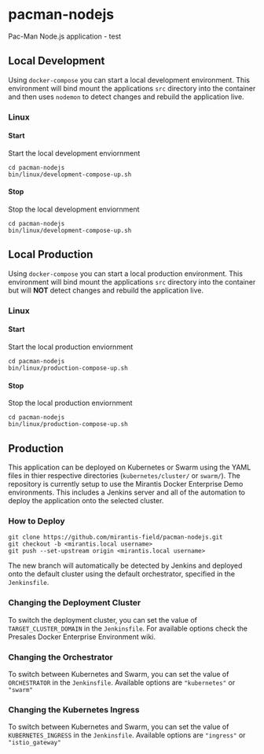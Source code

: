 # pacman-nodejs

Pac-Man Node.js application - test

## Local Development

Using `docker-compose` you can start a local development environment. This environment will bind mount the applications
`src` directory into the container and then uses `nodemon` to detect changes and rebuild the application live.

### Linux

#### Start

Start the local development enviornment

```
cd pacman-nodejs
bin/linux/development-compose-up.sh
```

#### Stop

Stop the local development enviornment

```
cd pacman-nodejs
bin/linux/development-compose-up.sh
```

## Local Production

Using `docker-compose` you can start a local production environment. This environment will bind mount the applications
`src` directory into the container but will **NOT** detect changes and rebuild the application live.

### Linux

#### Start

Start the local production enviornment

```
cd pacman-nodejs
bin/linux/production-compose-up.sh
```

#### Stop

Stop the local production enviornment

```
cd pacman-nodejs
bin/linux/production-compose-up.sh
```

## Production

This application can be deployed on Kubernetes or Swarm using the YAML files in thier respective directories
(`kubernetes/cluster/` or `swarm/`). The repository is currently setup to use the Mirantis Docker Enterprise
Demo environments. This includes a Jenkins server and all of the automation to deploy the application onto
the selected cluster.

### How to Deploy

```
git clone https://github.com/mirantis-field/pacman-nodejs.git
git checkout -b <mirantis.local username>
git push --set-upstream origin <mirantis.local username>
```

The new branch will automatically be detected by Jenkins and deployed onto the default cluster using the default
orchestrator, specified in the `Jenkinsfile`.

### Changing the Deployment Cluster

To switch the deployment cluster, you can set the value of `TARGET_CLUSTER_DOMAIN` in the `Jenkinsfile`.
For available options check the Presales Docker Enterprise Environment wiki.

### Changing the Orchestrator

To switch between Kubernetes and Swarm, you can set the value of `ORCHESTRATOR` in the `Jenkinsfile`.
Available options are `"kubernetes"` or `"swarm"`

### Changing the Kubernetes Ingress

To switch between Kubernetes and Swarm, you can set the value of `KUBERNETES_INGRESS` in the `Jenkinsfile`.
Available options are `"ingress"` or `"istio_gateway"`
